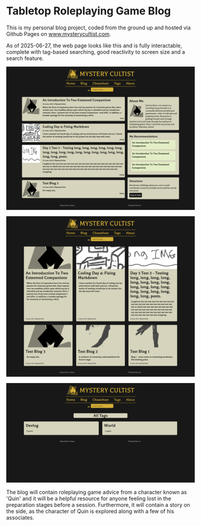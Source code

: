 # Tabletop Roleplaying Game Blog
This is my personal blog project, coded from the ground up and hosted via Github Pages on www.mysterycultist.com.

As of 2025-06-27, the web page looks like this and is fully interactable, complete with tag-based searching, good reactivity to screen size and a search feature.

![Home](MysteryCultistHome.png)

![Blog](MysteryCultistBlog.png)

![Tags](MysteryCultistTags.png)

The blog will contain roleplaying game advice from a character known as 'Quin' and it will be a helpful resource for anyone feeling lost in the preparation stages before a session. Furthermore, it will contain a story on the side, as the character of Quin is explored along with a few of his associates.